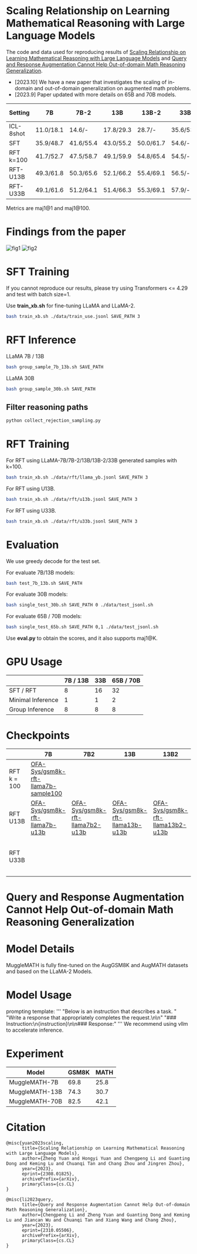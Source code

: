 # Scaling Relationship on Learning Mathematical Reasoning with Large Language Models

The code and data used for reproducing results of [Scaling Relationship on Learning Mathematical Reasoning with Large Language Models](https://arxiv.org/abs/2308.01825) and [Query and Response Augmentation Cannot Help Out-of-domain Math Reasoning Generalization](https://arxiv.org/abs/2310.05506).

- [2023.10] We have a new paper that investigates the scaling of in-domain and out-of-domain generalization on augmented math problems.
- [2023.9] Paper updated with more details on 65B and 70B models.

| Setting    | 7B       | 7B-2     | 13B      | 13B-2    | 33B      | 65B      | 70B-2    |
|------------|----------|----------|----------|----------|----------|----------|----------|
| ICL-8shot  | 11.0/18.1| 14.6/-   | 17.8/29.3| 28.7/-   | 35.6/53.1| 50.9/69.7| 56.8/-   |
| SFT        | 35.9/48.7| 41.6/55.4| 43.0/55.2| 50.0/61.7| 54.6/-   | 59.3/-   | 63.2/-   |
| RFT k=100  | 41.7/52.7| 47.5/58.7| 49.1/59.9| 54.8/65.4| 54.5/-   | -        | -        |
| RFT-U13B   | 49.3/61.8| 50.3/65.6| 52.1/66.2| 55.4/69.1| 56.5/-   | 59.0/-   | 62.3/-   |
| RFT-U33B   | 49.1/61.6| 51.2/64.1| 51.4/66.3| 55.3/69.1| 57.9/-   | 59.7/-   | 64.8/-   |

Metrics are maj1@1 and maj1@100.

# Findings from the paper
![fig1](fig/model_performance.png)
![fig2](fig/head.png)

# SFT Training

If you cannot reproduce our results, please try using Transformers <= 4.29 and test with batch size=1.

Use **train_xb.sh** for fine-tuning LLaMA and LLaMA-2.
```bash
bash train_xb.sh ./data/train_use.jsonl SAVE_PATH 3
```

# RFT Inference

LLaMA 7B / 13B
```bash
bash group_sample_7b_13b.sh SAVE_PATH
```

LLaMA 30B
```bash
bash group_sample_30b.sh SAVE_PATH
```

## Filter reasoning paths

```python
python collect_rejection_sampling.py
```

# RFT Training

For RFT using LLaMA-7B/7B-2/13B/13B-2/33B generated samples with k=100.
```bash
bash train_xb.sh ./data/rft/llama_yb.jsonl SAVE_PATH 3
```

For RFT using U13B.
```bash
bash train_xb.sh ./data/rft/u13b.jsonl SAVE_PATH 3
```

For RFT using U33B.
```bash
bash train_xb.sh ./data/rft/u33b.jsonl SAVE_PATH 3
```



# Evaluation

We use greedy decode for the test set.

For evaluate 7B/13B models:
```bash
bash test_7b_13b.sh SAVE_PATH
```

For evaluate 30B models:
```bash
bash single_test_30b.sh SAVE_PATH 0 ./data/test_jsonl.sh
```

For evaluate 65B / 70B models:
```bash
bash single_test_65b.sh SAVE_PATH 0,1 ./data/test_jsonl.sh
```

Use **eval.py** to obtain the scores, and it also supports maj1@K.

# GPU Usage
|                   | 7B / 13B | 33B | 65B / 70B |
| ----------------- | -------- | --- | --------- |
| SFT / RFT         | 8        | 16  | 32        |
| Minimal Inference | 1        | 1   | 2         |
| Group Inference   | 8        | 8   | 8         |

# Checkpoints

|                   | 7B  | 7B2 | 13B | 13B2 | 33B|
| ----------------- | -------- | --- | --------- |--------- |--------- |
| RFT k = 100 | [OFA-Sys/gsm8k-rft-llama7b-sample100](https://huggingface.co/OFA-Sys/gsm8k-rft-llama7b-sample100) | | | |
| RFT U13B | [OFA-Sys/gsm8k-rft-llama7b-u13b](https://huggingface.co/OFA-Sys/gsm8k-rft-llama7b-u13b) | [OFA-Sys/gsm8k-rft-llama7b2-u13b](https://huggingface.co/OFA-Sys/gsm8k-rft-llama7b2-u13b) | [OFA-Sys/gsm8k-rft-llama13b-u13b](https://huggingface.co/OFA-Sys/gsm8k-rft-llama13b-u13b) | [OFA-Sys/gsm8k-rft-llama13b2-u13b](https://huggingface.co/OFA-Sys/gsm8k-rft-llama13b2-u13b) |
| RFT U33B | ||||[OFA-Sys/gsm8k-rft-llama33b-u33b](https://huggingface.co/OFA-Sys/gsm8k-rft-llama13b-u13b)|

# Query and Response Augmentation Cannot Help Out-of-domain Math Reasoning Generalization
# Model Details
MuggleMATH is fully fine-tuned on the AugGSM8K and AugMATH datasets and based on the LLaMA-2 Models. 
# Model Usage
prompting template:
'''
"Below is an instruction that describes a task. " "Write a response that appropriately completes the request.\n\n" "### Instruction:\n{instruction}\n\n### Response:"
'''
We recommend using vllm to accelerate inference.
# Experiment

| Model             | GSM8K | MATH |
|-------------------|-------|------|
| MuggleMATH-7B     | 69.8  | 25.8 |
| MuggleMATH-13B    | 74.3  | 30.7 |
| MuggleMATH-70B    | 82.5  | 42.1 |


# Citation
```
@misc{yuan2023scaling,
      title={Scaling Relationship on Learning Mathematical Reasoning with Large Language Models}, 
      author={Zheng Yuan and Hongyi Yuan and Chengpeng Li and Guanting Dong and Keming Lu and Chuanqi Tan and Chang Zhou and Jingren Zhou},
      year={2023},
      eprint={2308.01825},
      archivePrefix={arXiv},
      primaryClass={cs.CL}
}
```

```
@misc{li2023query,
      title={Query and Response Augmentation Cannot Help Out-of-domain Math Reasoning Generalization}, 
      author={Chengpeng Li and Zheng Yuan and Guanting Dong and Keming Lu and Jiancan Wu and Chuanqi Tan and Xiang Wang and Chang Zhou},
      year={2023},
      eprint={2310.05506},
      archivePrefix={arXiv},
      primaryClass={cs.CL}
}
```
